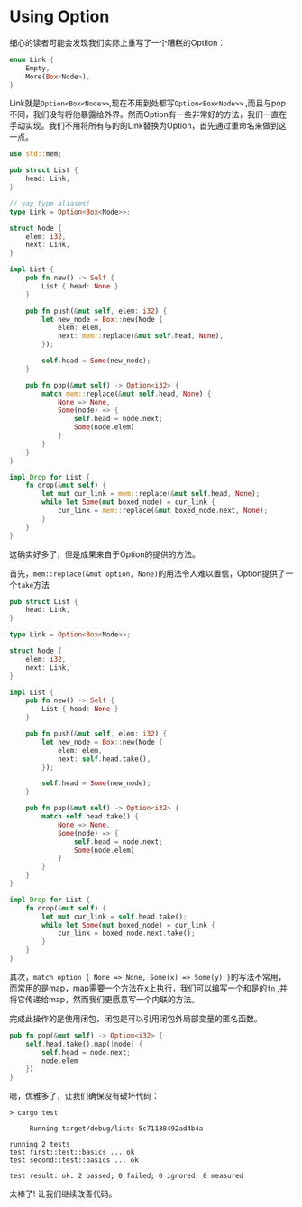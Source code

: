 # Using Option

细心的读者可能会发现我们实际上重写了一个糟糕的Optiion：

```rust ,ignore
enum Link {
    Empty,
    More(Box<Node>),
}
```

Link就是`Option<Box<Node>>`,现在不用到处都写`Option<Box<Node>>`
,而且与pop不同，我们没有将他暴露给外界。然而Option有一些非常好的方法，我们一直在手动实现。我们不用将所有与的的Link替换为Option，首先通过重命名来做到这一点。

```rust ,ignore
use std::mem;

pub struct List {
    head: Link,
}

// yay type aliases!
type Link = Option<Box<Node>>;

struct Node {
    elem: i32,
    next: Link,
}

impl List {
    pub fn new() -> Self {
        List { head: None }
    }

    pub fn push(&mut self, elem: i32) {
        let new_node = Box::new(Node {
            elem: elem,
            next: mem::replace(&mut self.head, None),
        });

        self.head = Some(new_node);
    }

    pub fn pop(&mut self) -> Option<i32> {
        match mem::replace(&mut self.head, None) {
            None => None,
            Some(node) => {
                self.head = node.next;
                Some(node.elem)
            }
        }
    }
}

impl Drop for List {
    fn drop(&mut self) {
        let mut cur_link = mem::replace(&mut self.head, None);
        while let Some(mut boxed_node) = cur_link {
            cur_link = mem::replace(&mut boxed_node.next, None);
        }
    }
}
```

这确实好多了，但是成果来自于Option的提供的方法。

首先，`mem::replace(&mut option, None)`的用法令人难以置信，Option提供了一个`take`方法

```rust ,ignore
pub struct List {
    head: Link,
}

type Link = Option<Box<Node>>;

struct Node {
    elem: i32,
    next: Link,
}

impl List {
    pub fn new() -> Self {
        List { head: None }
    }

    pub fn push(&mut self, elem: i32) {
        let new_node = Box::new(Node {
            elem: elem,
            next: self.head.take(),
        });

        self.head = Some(new_node);
    }

    pub fn pop(&mut self) -> Option<i32> {
        match self.head.take() {
            None => None,
            Some(node) => {
                self.head = node.next;
                Some(node.elem)
            }
        }
    }
}

impl Drop for List {
    fn drop(&mut self) {
        let mut cur_link = self.head.take();
        while let Some(mut boxed_node) = cur_link {
            cur_link = boxed_node.next.take();
        }
    }
}
```

其次，`match option { None => None, Some(x) => Some(y) }`的写法不常用，而常用的是map，map需要一个方法在x上执行，我们可以编写一个和是的`fn`
,并将它传递给map，然而我们更愿意写一个内联的方法。

完成此操作的是使用闭包，闭包是可以引用闭包外局部变量的匿名函数。

```rust ,ignore
pub fn pop(&mut self) -> Option<i32> {
    self.head.take().map(|node| {
        self.head = node.next;
        node.elem
    })
}
```

嗯，优雅多了，让我们确保没有破坏代码：

```text
> cargo test

     Running target/debug/lists-5c71138492ad4b4a

running 2 tests
test first::test::basics ... ok
test second::test::basics ... ok

test result: ok. 2 passed; 0 failed; 0 ignored; 0 measured

```

太棒了! 让我们继续改善代码。